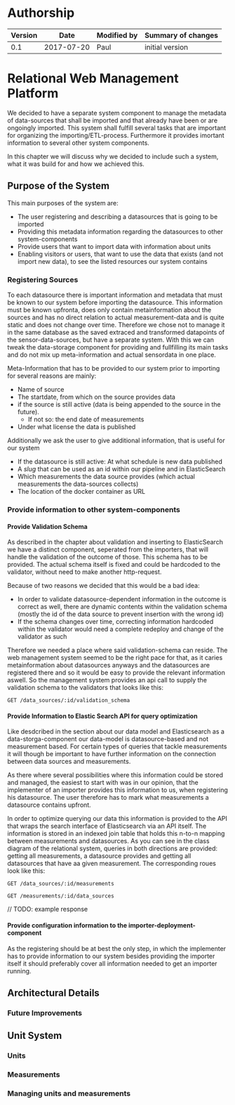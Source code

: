 # Authorship

|Version|Date|Modified by|Summary of changes|
|-------|----|-----------|------------------|
|  0.1  | 2017-07-20 | Paul | initial version|

# Relational Web Management Platform

We decided to have a separate system component to manage the metadata of data-sources that shall be imported and that already have been or are ongoingly imported. This system shall fulfill several tasks that are important for organizing the importing/ETL-process. Furthermore it provides imortant information to several other system components. 

In this chapter we will discuss why we decided to include such a system, what it was build for and how we achieved this. 


## Purpose of the System

This main purposes of the system are: 

* The user registering and describing a datasources that is going to be imported
* Providing this metadata information regarding the datasources to other system-components 
* Provide users that want to import data with information about units
* Enabling visitors or users, that want to use the data that exists (and not import new data), to see the listed resources our system contains

### Registering Sources
To each datasource there is important information and metadata that must be known to our system before importing the datasource. This information must be known upfronta, does only contain metainformation about the sources and has no direct relation to actual measurement-data and is quite static and does not change over time. Therefore we chose not to manage it in the same database as the saved extraced and transformed datapoints of the sensor-data-sources, but have a separate system. With this we can tweak the data-storage component for providing and fullfilling its main tasks and do not mix up meta-information and actual sensordata in one place.

Meta-Information that has to be provided to our system prior to importing for several reasons are mainly:

* Name of source
* The startdate, from which on the source provides data
* if the source is still active (data is being appended to the source in the future). 
  * If not so: the end date of measurements
* Under what license the data is published

Additionally we ask the user to give additional information, that is useful for our system

* If the datasource is still active: At what schedule is new data published
* A *slug* that can be used as an id within our pipeline and in ElasticSearch
* Which measurements the data source provides (which actual measurements the data-sources collects)
* The location of the docker container as URL

### Provide information to other system-components

#### Provide Validation Schema
As described in the chapter about validation and inserting to ElasticSearch we have a distinct component, seperated from the importers, that will handle the validation of the outcome of those. This schema has to be provided. The actual schema itself is fixed and could be hardcoded to the validator, without need to make another http-request. 

Because of two reasons we decided that this would be a bad idea:

* In order to validate datasource-dependent information in the outcome is correct as well, there are dynamic contents within the validation schema (mostly the id of the data source to prevent insertion with the wrong id)
* If the schema changes over time, correcting information hardcoded within the validator would need a complete redeploy and change of the validator as such

Therefore we needed a place where said validation-schema can reside. The web management system seemed to be the right pace for that, as it caries metainformation about datasources anyways and the datasources are registered there and so it would be easy to provide the relevant information aswell. So the management system provides an api call to supply the validation schema to the validators that looks like this:

```
GET /data_sources/:id/validation_schema
```



#### Provide Information to Elastic Search API for query optimization

Like desdcribed in the section about our data model and Elasticsearch as a data-storga-component our data-model is datasource-based and not measurement based. For certain types of queries that tackle measurements it will though be important to have further information on the connection between data sources and measurements.

As there where several possibilities where this information could be stored and managed, the easiest to start with was in our opinion, that the implementer of an importer provides this information to us, when registering his datasource. The user therefore has to mark what measurements a datasource contains upfront. 

In order to optimize querying our data this information is provided to the API that wraps the search interface of Elasticsearch via an API itself. The information is stored in an indexed join table that holds this n-to-n mapping between measurements and datasources. As you can see in the class diagram of the relational system, queries in both directions are provided: getting all measurements, a datasource provides and getting all datasources that have aa given measurement. The corresponding roues look like this:

```
GET /data_sources/:id/measurements
```

```
GET /measurements/:id/data_sources
```
// TODO: example response



#### Provide configuration information to the importer-deployment-component
As the registering should be at best the only step, in which the implementer has to provide information to our system besides providing the importer itself it should preferably cover all information needed to get an importer running. 

## Architectural Details


### Future Improvements


## Unit System

### Units 

### Measurements


### Managing units and measurements
